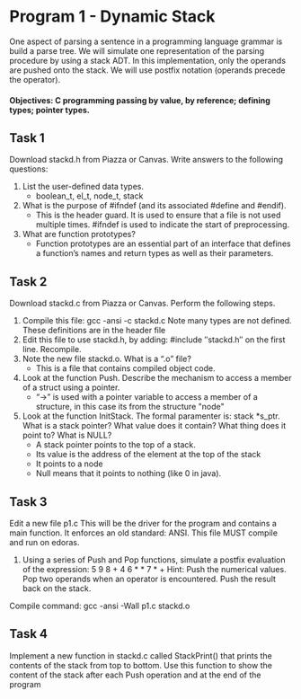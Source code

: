 # Program 1 - Dynamic Stack
One aspect of parsing a sentence in a programming language grammar is build a parse tree. We will simulate one representation of the parsing procedure by using a stack ADT.  In this implementation, only the operands are pushed onto the stack.  We will use postfix notation (operands precede the operator).

#### Objectives: C programming passing by value, by reference; defining types; pointer types.


## Task 1
Download stackd.h from Piazza or Canvas.  Write answers to the following questions:
1. List the user-defined data types.
    * boolean_t, el_t, node_t, stack
2. What is the purpose of #ifndef (and its associated #define and #endif).
    * This is the header guard. It is used to ensure that a file is not used multiple times. #ifndef is used to indicate the start of preprocessing.
3. What are function prototypes?
    * Function prototypes are an essential part of an interface that defines a function’s names and return types as well as their parameters.

## Task 2
Download stackd.c from Piazza or Canvas.  Perform the following steps.
1. Compile this file:  gcc -ansi -c stackd.c  Note many types are not defined. These definitions are in the header file
2. Edit this file to use stackd.h, by adding:  #include ″stackd.h″ on the first line.  Recompile.
3. Note the new file stackd.o.  What is a “.o” file?
    * This is a file that contains compiled object code.
4. Look at the function Push. Describe the mechanism to access a member of a struct using a pointer.
    * “->” is used with a pointer variable to access a member of a structure, in this case its from the structure "node"
5. Look at the function InitStack.  The formal paramenter is: stack *s_ptr.  What is a stack pointer? What value does it contain? What thing does it point to?  What is NULL?
    * A stack pointer points to the top of a stack.
    * Its value is the address of the element at the top of the stack
    * It points to a node
    * Null means that it points to nothing (like 0 in java).

## Task 3
Edit a new file p1.c  This will be the driver for the program and contains a main function.  It enforces an old standard: ANSI.  This file MUST compile and run on edoras.  
1. Using a series of Push and Pop functions, simulate a postfix evaluation of the expression:  5 9 8 + 4 6 * * 7 * +
Hint:  Push the numerical values.  Pop two operands when an operator is encountered. Push the result back on the stack.

Compile command:  gcc -ansi -Wall p1.c stackd.o


## Task 4
Implement a new function in stackd.c called StackPrint() that prints the contents of the stack from top to bottom.  Use this function to show the content of the stack after each Push operation and at the end of the program  
